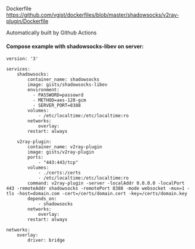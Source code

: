 Dockerfile <https://github.com/vgist/dockerfiles/blob/master/shadowsocks/v2ray-plugin/Dockerfile>

Automatically built by Github Actions

#### Compose example with shadowsocks-libev on server:

    version: '3'

    services:
        shadowsocks:
            container_name: shadowsocks
            image: gists/shadowsocks-libev
            environment:
              - PASSWORD=passowrd
              - METHOD=aes-128-gcm
              - SERVER_PORT=8388
            volumes:
                - /etc/localtime:/etc/localtime:ro
            networks:
                overlay:
            restart: always

        v2ray-plugin:
            container_name: v2ray-plugin
            image: gists/v2ray-plugin
            ports:
                - "443:443/tcp"
            volumes:
                - ./certs:/certs
                - /etc/localtime:/etc/localtime:ro
            command: v2ray-plugin -server -localAddr 0.0.0.0 -localPort 443 -remoteAddr shadowsocks -remotePort 8388 -mode websocket -mux=1 -tls -host=domain.com -cert=/certs/domain.cert -key=/certs/domain.key
            depends_on:
                - shadowsocks
            networks:
                overlay:
            restart: always

    networks:
        overlay:
            driver: bridge
